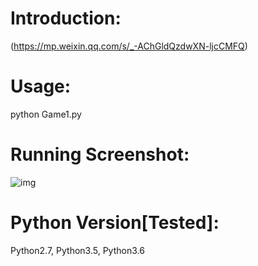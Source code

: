 # Introduction:
(https://mp.weixin.qq.com/s/_-AChGldQzdwXN-ljcCMFQ)
# Usage:
python Game1.py
# Running Screenshot:
![img](Screenshot.jpg)
# Python Version[Tested]:
Python2.7, Python3.5, Python3.6